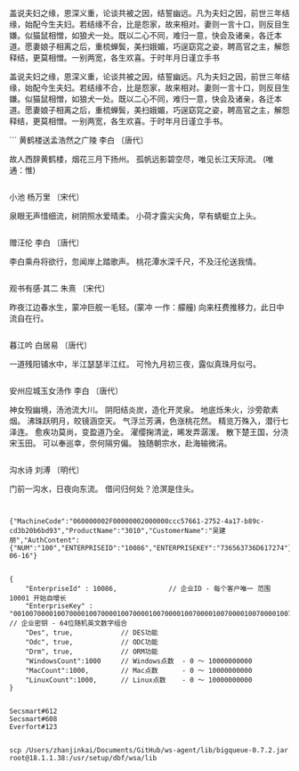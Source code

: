 盖说夫妇之缘，恩深义重，论谈共被之因，结誓幽远。凡为夫妇之因，前世三年结缘，始配今生夫妇。若结缘不合，比是怨家，故来相对。妻则一言十口，则反目生嫌。似猫鼠相憎，如狼犬一处。既以二心不同，难归一意，快会及诸亲，各迁本道。愿妻娘子相离之后，重梳蝉鬓，美扫娥媚，巧逞窈窕之姿，聘高官之主，解怨释结，更莫相憎。一别两宽，各生欢喜。于时年月日谨立手书

<p class="p-txt">盖说夫妇之缘，恩深义重，论谈共被之因，结誓幽远。凡为夫妇之因，前世三年结缘，始配今生夫妇。若结缘不合，比是怨家，故来相对。妻则一言十口，则反目生嫌。似猫鼠相憎，如狼犬一处。既以二心不同，难归一意，快会及诸亲，各迁本道。愿妻娘子相离之后，重梳蝉鬓，美扫娥媚，巧逞窈窕之姿，聘高官之主，解怨释结，更莫相憎。一别两宽，各生欢喜。于时年月日谨立手书。
</p>
```
黄鹤楼送孟浩然之广陵
李白 〔唐代〕

故人西辞黄鹤楼，烟花三月下扬州。
孤帆远影碧空尽，唯见长江天际流。 (唯 通：惟)
```

```
小池
杨万里 〔宋代〕

泉眼无声惜细流，树阴照水爱晴柔。
小荷才露尖尖角，早有蜻蜓立上头。
```

```
赠汪伦
李白 〔唐代〕

李白乘舟将欲行，忽闻岸上踏歌声。
桃花潭水深千尺，不及汪伦送我情。
```
```
观书有感·其二
朱熹 〔宋代〕

昨夜江边春水生，蒙冲巨舰一毛轻。(蒙冲 一作：艨艟)
向来枉费推移力，此日中流自在行。
```
```
暮江吟
白居易 〔唐代〕

一道残阳铺水中，半江瑟瑟半江红。
可怜九月初三夜，露似真珠月似弓。
```
```
安州应城玉女汤作
李白 〔唐代〕

神女殁幽境，汤池流大川。
阴阳结炎炭，造化开灵泉。
地底烁朱火，沙旁歊素烟。
沸珠跃明月，皎镜涵空天。
气浮兰芳满，色涨桃花然。
精览万殊入，潜行七泽连。
愈疾功莫尚，变盈道乃全。
濯缨掬清泚，晞发弄潺湲。
散下楚王国，分浇宋玉田。
可以奉巡幸，奈何隔穷偏。
独随朝宗水，赴海输微涓。
```
```
沟水诗
刘溥 〔明代〕

门前一沟水，日夜向东流。
借问归何处？沧溟是住头。
```


{"MachineCode":"060000002F00000002000000ccc57661-2752-4a17-b89c-cd3b20b6bd93","ProductName":"3010","CustomerName":"吴建朋","AuthContent":{"NUM":"100","ENTERPRISEID":"10086","ENTERPRISEKEY":"736563736D617274"},"Version":"1.0","Date":"2021-06-16"}


{
    "EnterpriseId" : 10086,             // 企业ID - 每个客户唯一 范围10001 开始自增长
    "EnterpriseKey" : "001007000010070000100700001007000010070000100700001007000010070000100700"  // 企业密钥 - 64位随机英文数字组合
    "Des", true,            // DES功能  
    "Odc", true,            // ODC功能
    "Drm", true,            // ORM功能
    "WindowsCount":1000     // Windows点数  - 0 ～ 10000000000
    "MacCount":1000,        // Mac点数      - 0 ～ 10000000000
    "LinuxCount":1000,      // Linux点数    - 0 ～ 10000000000
}


Secsmart#612
Secsmart#608
Everfort#123


scp /Users/zhanjinkai/Documents/GitHub/ws-agent/lib/bigqueue-0.7.2.jar root@18.1.1.38:/usr/setup/dbf/wsa/lib
